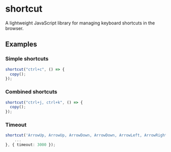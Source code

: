 # shortcut

A lightweight JavaScript library for managing keyboard shortcuts in the browser.

## Examples

### Simple shortcuts

```ts
shortcut("ctrl+c", () => {
  copy();
});
```

### Combined shortcuts

```ts
shortcut("ctrl+j, ctrl+k", () => {
  copy();
});
```

### Timeout

```ts
shortcut('ArrowUp, ArrowUp, ArrowDown, ArrowDown, ArrowLeft, ArrowRight, ArrowLeft, ArrowRight, b, a', () => {
    ...
}, { timeout: 3000 });
```
